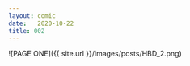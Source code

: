 ```yaml
---
layout: comic
date:   2020-10-22
title: 002
---
```

![PAGE ONE]({{ site.url }}/images/posts/HBD_2.png)
